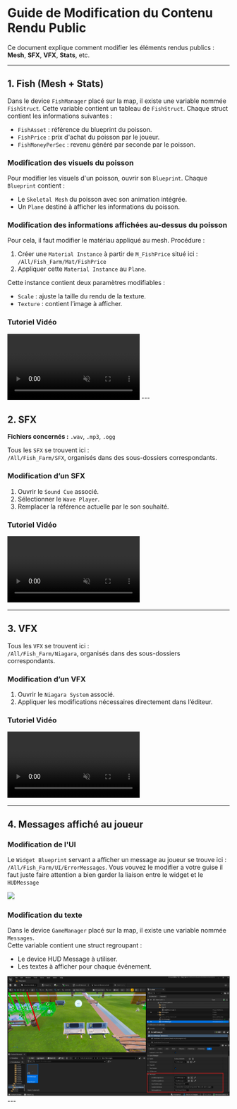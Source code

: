 # Guide de Modification du Contenu Rendu Public

Ce document explique comment modifier les éléments rendus publics : **Mesh**, **SFX**, **VFX**, **Stats**, etc.

---

## 1. Fish (Mesh + Stats)

Dans le device `FishManager` placé sur la map, il existe une variable nommée `FishStruct`. Cette variable contient un tableau de `FishStruct`. Chaque struct contient les informations suivantes :

- `FishAsset` : référence du blueprint du poisson.
- `FishPrice` : prix d'achat du poisson par le joueur.
- `FishMoneyPerSec` : revenu généré par seconde par le poisson.

### Modification des visuels du poisson

Pour modifier les visuels d'un poisson, ouvrir son `Blueprint`. Chaque `Blueprint` contient :

- Le `Skeletal Mesh` du poisson avec son animation intégrée.
- Un `Plane` destiné à afficher les informations du poisson.

### Modification des informations affichées au-dessus du poisson

Pour cela, il faut modifier le matériau appliqué au mesh. Procédure :

1. Créer une `Material Instance` à partir de `M_FishPrice` situé ici :  
   `/All/Fish_Farm/Mat/FishPrice`
2. Appliquer cette `Material Instance` au `Plane`.

Cette instance contient deux paramètres modifiables :

- `Scale` : ajuste la taille du rendu de la texture.
- `Texture` : contient l’image à afficher.

### Tutoriel Vidéo

<video src="./Videos/FishModif.mp4" autoplay loop muted controls style="max-width: 100%; height: auto;">
</video>
---

## 2. SFX

**Fichiers concernés :** `.wav`, `.mp3`, `.ogg`

Tous les `SFX` se trouvent ici :  
`/All/Fish_Farm/SFX`, organisés dans des sous-dossiers correspondants.

### Modification d’un SFX

1. Ouvrir le `Sound Cue` associé.
2. Sélectionner le `Wave Player`.
3. Remplacer la référence actuelle par le son souhaité.

### Tutoriel Vidéo

<video src="./Videos/SFXModif.mp4" autoplay loop muted controls style="max-width: 100%; height: auto;">
</video>

---

## 3. VFX

Tous les `VFX` se trouvent ici :  
`/All/Fish_Farm/Niagara`, organisés dans des sous-dossiers correspondants.

### Modification d’un VFX

1. Ouvrir le `Niagara System` associé.
2. Appliquer les modifications nécessaires directement dans l’éditeur.

### Tutoriel Vidéo

<video src="./Videos/VFXModif.mp4" autoplay loop muted controls style="max-width: 100%; height: auto;">
</video>

---

## 4. Messages affiché au joueur

### Modification de l'UI

Le `Widget Blueprint` servant a afficher un message au joueur se trouve ici : `/All/Fish_Farm/UI/ErrorMessages`. Vous vouvez le modifier a votre guise il faut juste faire attention a bien garder la liaison entre le widget et le `HUDMessage`

<img src="./Videos/UIModif.gif" loop style="max-width: 100%; height: auto;">
</img>

### Modification du texte

Dans le device `GameManager` placé sur la map, il existe une variable nommée `Messages`.  
Cette variable contient une struct regroupant :

- Le device HUD Message à utiliser.
- Les textes à afficher pour chaque événement.

<img src="./Videos/MessageModif.png" style="max-width: 100%; height: auto;">
</img>
---
